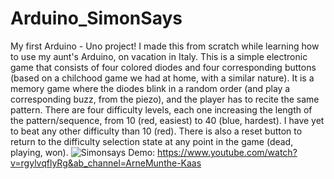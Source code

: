 # Arduino_SimonSays
My first Arduino - Uno project! I made this from scratch while learning how to use my aunt's Arduino, on vacation in Italy. This is a simple electronic game that consists of four colored diodes and four corresponding buttons (based on a chilchood game we had at home, with a similar nature). It is a memory game where the diodes blink in a random order (and play a corresponding buzz, from the piezo), and the player has to recite the same pattern. There are four difficulty levels, each one increasing the length of the pattern/sequence, from 10 (red, easiest) to 40 (blue, hardest). I have yet to beat any other difficulty than 10 (red). There is also a reset button to return to the difficulty selection state at any point in the game (dead, playing, won). 
![Simonsays](https://user-images.githubusercontent.com/45269747/180612549-e38e9b9e-519a-4bd0-8a0d-e277aadc25a0.jpg)
Demo: https://www.youtube.com/watch?v=rgylvqflyRg&ab_channel=ArneMunthe-Kaas
